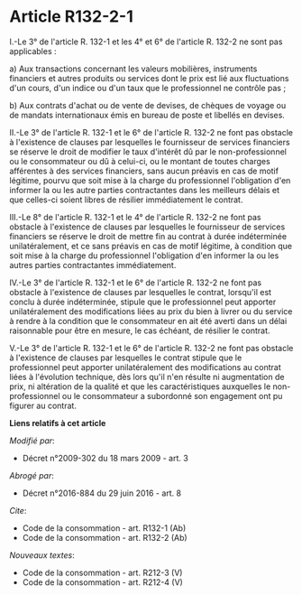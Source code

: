# Article R132-2-1

I.-Le 3° de l'article R. 132-1 et les 4° et 6° de l'article R. 132-2 ne sont pas applicables : 

a) Aux transactions concernant les valeurs mobilières, instruments financiers et autres produits ou services dont le prix est
lié aux fluctuations d'un cours, d'un indice ou d'un taux que le professionnel ne contrôle pas ; 

b) Aux contrats d'achat ou de vente de devises, de chèques de voyage ou de mandats internationaux émis en bureau de poste et
libellés en devises. 

II.-Le 3° de l'article R. 132-1 et le 6° de l'article R. 132-2 ne font pas obstacle à l'existence de clauses par lesquelles
le fournisseur de services financiers se réserve le droit de modifier le taux d'intérêt dû par le non-professionnel ou le
consommateur ou dû à celui-ci, ou le montant de toutes charges afférentes à des services financiers, sans aucun préavis en
cas de motif légitime, pourvu que soit mise à la charge du professionnel l'obligation d'en informer la ou les autre parties
contractantes dans les meilleurs délais et que celles-ci soient libres de résilier immédiatement le contrat. 

III.-Le 8° de l'article R. 132-1 et le 4° de l'article R. 132-2 ne font pas obstacle à l'existence de clauses par lesquelles
le fournisseur de services financiers se réserve le droit de mettre fin au contrat à durée indéterminée unilatéralement, et
ce sans préavis en cas de motif légitime, à condition que soit mise à la charge du professionnel l'obligation d'en informer
la ou les autres parties contractantes immédiatement. 

IV.-Le 3° de l'article R. 132-1 et le 6° de l'article R. 132-2 ne font pas obstacle à l'existence de clauses par lesquelles
le contrat, lorsqu'il est conclu à durée indéterminée, stipule que le professionnel peut apporter unilatéralement des
modifications liées au prix du bien à livrer ou du service à rendre à la condition que le consommateur en ait été averti dans
un délai raisonnable pour être en mesure, le cas échéant, de résilier le contrat.

V.-Le 3° de l'article R. 132-1 et le 6° de l'article R. 132-2 ne font pas obstacle à l'existence de clauses par lesquelles le
contrat stipule que le professionnel peut apporter unilatéralement des modifications au contrat liées à l'évolution
technique, dès lors qu'il n'en résulte ni augmentation de prix, ni altération de la qualité et que les caractéristiques
auxquelles le non-professionnel ou le consommateur a subordonné son engagement ont pu figurer au contrat.

**Liens relatifs à cet article**

_Modifié par_:

  - Décret n°2009-302 du 18 mars 2009 - art. 3

_Abrogé par_:

  - Décret n°2016-884 du 29 juin 2016 - art. 8

_Cite_:

  - Code de la consommation - art. R132-1 (Ab)
  - Code de la consommation - art. R132-2 (Ab)

_Nouveaux textes_:

  - Code de la consommation - art. R212-3 (V)
  - Code de la consommation - art. R212-4 (V)
